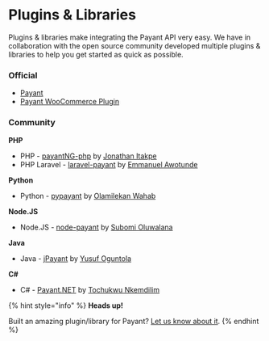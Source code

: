 # Plugins & Libraries

Plugins & libraries make integrating the Payant API very easy. We have in collaboration with the open source community developed multiple plugins & libraries to help you get started as quick as possible.

### **Official**

* [Payant](https://www.github.com/PayantNG)
* [Payant WooCommerce Plugin](https://wordpress.org/plugins/payant-woocommerce)

### **Community**

**PHP**

* PHP - [payantNG-php](https://github.com/JonathanItakpe/payantNG-php) by [Jonathan Itakpe](https://github.com/JonathanItakpe)
* PHP Laravel - [laravel-payant](https://github.com/olaoluwa-98/laravel-payant) by [Emmanuel Awotunde](https://github.com/olaoluwa-98)

**Python**

* Python - [pypayant](https://github.com/Olamyy/pypayant) by [Olamilekan Wahab](https://github.com/Olamyy)

**Node.JS**

* Node.JS - [node-payant](https://github.com/Subomi/node-payant) by [Subomi Oluwalana](https://github.com/Subomi)

**Java**

* Java - [jPayant](https://github.com/yusufoguntola/jPayant) by [Yusuf Oguntola](https://github.com/yusufoguntola)

**C\#**

* C\# - [Payant.NET](https://github.com/TNkemdilim/Payant.NET) by [Tochukwu Nkemdilim](https://github.com/TNkemdilim)

{% hint style="info" %}
**Heads up!**

Built an amazing plugin/library for Payant? [Let us know about it](https://payant.ng/support).
{% endhint %}

